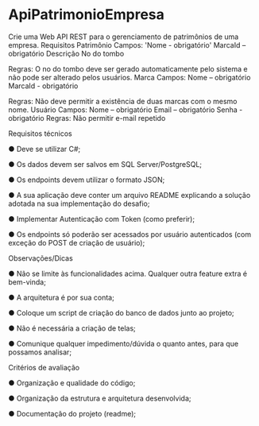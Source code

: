 # ApiPatrimonioEmpresa

Crie uma Web API REST para o gerenciamento de patrimônios de uma empresa.
Requisitos
Patrimônio
Campos:
'Nome - obrigatório'
MarcaId – obrigatório
Descrição
No do tombo

Regras: O no do tombo deve ser gerado automaticamente pelo sistema e não pode ser
alterado pelos usuários.
Marca
Campos:
Nome – obrigatório
MarcaId - obrigatório

Regras: Não deve permitir a existência de duas marcas com o mesmo nome.
Usuário
Campos:
Nome – obrigatório
Email – obrigatório
Senha - obrigatório
Regras: Não permitir e-mail repetido

Requisitos técnicos

● Deve se utilizar C#;

● Os dados devem ser salvos em SQL Server/PostgreSQL;

● Os endpoints devem utilizar o formato JSON;

● A sua aplicação deve conter um arquivo README explicando a solução adotada na sua
implementação do desafio;

● Implementar Autenticação com Token (como preferir);

● Os endpoints só poderão ser acessados por usuário autenticados (com exceção do POST de
criação de usuário);

Observações/Dicas

● Não se limite às funcionalidades acima. Qualquer outra feature extra é bem-vinda;

● A arquitetura é por sua conta;

● Coloque um script de criação do banco de dados junto ao projeto;

● Não é necessária a criação de telas;

● Comunique qualquer impedimento/dúvida o quanto antes, para que possamos analisar;

Critérios de avaliação

● Organização e qualidade do código;

● Organização da estrutura e arquitetura desenvolvida;

● Documentação do projeto (readme);
